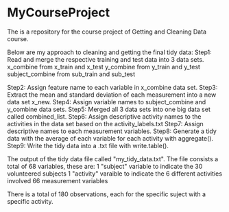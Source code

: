 MyCourseProject
===============

The is a repository for the course project of Getting and Cleaning Data course.

Below are my approach to cleaning and getting the final tidy data:
Step1: Read and merge the respective training and test data into 3 data sets.
       x_combine from x_train and x_test
       y_combine from y_train and y_test
       subject_combine from sub_train and sub_test

Step2: Assign feature name to each variable in x_combine data set.
Step3: Extract the mean and standard deviation of each measurement into a new data set x_new.
Step4: Assign variable names to subject_combine and y_combine data sets.
Step5: Merged all 3 data sets into one big data set called combined_list.
Step6: Assign descriptive activity names to the activities in the data set based on the activity_labels.txt
Step7: Assign descriptive names to each measurement variables.
Step8: Generate a tidy data with the average of each variable for each activity with aggregate().
Step9: Write the tidy data into a .txt file with write.table().

The output of the tidy data file called "my_tidy_data.txt".
The file consists a total of 68 variables, these are:
  1 "subject" variable to indicate the 30 volunteered subjects
  1 "activity" varaible to indicate the 6 different activities involved
  66 measurement variables

There is a total of 180 observations, each for the specific suject with a specific activity.

